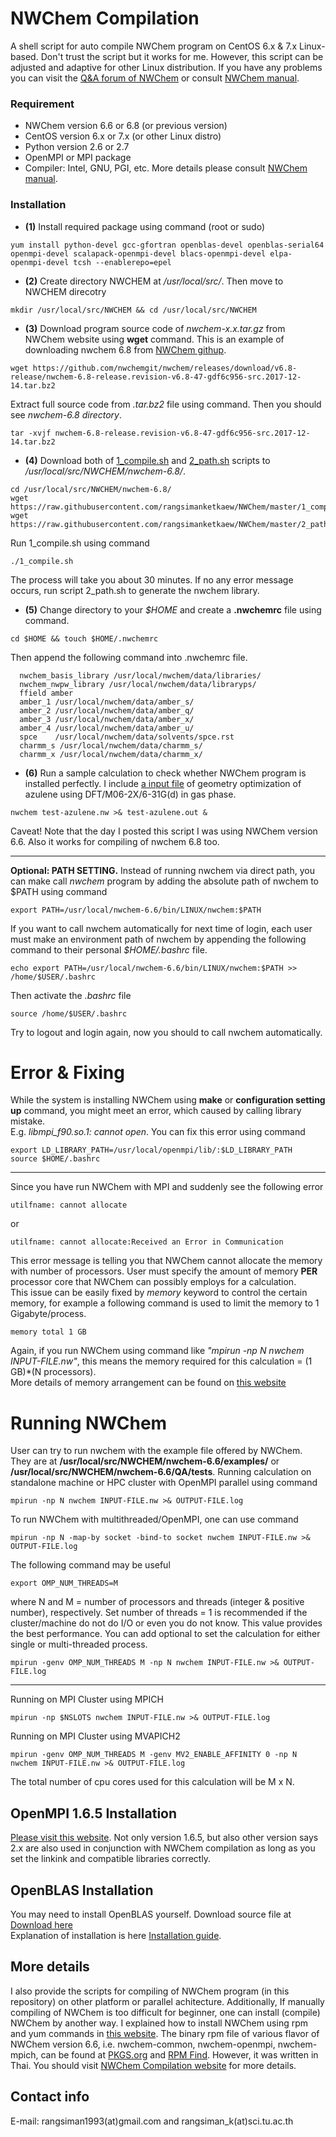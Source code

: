 # NWChem Compilation

A shell script for auto compile NWChem program on CentOS 6.x &amp; 7.x Linux-based. Don't trust the script but it works for me. However, this script can be adjusted and adaptive for other Linux distribution. If you have any problems you can visit the [Q&A forum of NWChem](http://www.nwchem-sw.org/index.php/Special:AWCforum) or consult [NWChem manual](http://www.nwchem-sw.org/index.php/Compiling_NWChem#Setting_up_the_proper_environment_variables).

### Requirement
* NWChem version 6.6 or 6.8 (or previous version)
* CentOS version 6.x or 7.x (or other Linux distro)
* Python version 2.6 or 2.7
* OpenMPI or MPI package
* Compiler: Intel, GNU, PGI, etc. More details please consult [NWChem manual](http://www.nwchem-sw.org/index.php/Compiling_NWChem#Setting_up_the_proper_environment_variables).

### Installation
  * **(1)**  Install required package using command (root or sudo)
```
yum install python-devel gcc-gfortran openblas-devel openblas-serial64 openmpi-devel scalapack-openmpi-devel blacs-openmpi-devel elpa-openmpi-devel tcsh --enablerepo=epel
```
  * **(2)**  Create directory NWCHEM at */usr/local/src/*. Then move to NWCHEM direcotry
```
mkdir /usr/local/src/NWCHEM && cd /usr/local/src/NWCHEM
```
  * **(3)**  Download program source code of *nwchem-x.x.tar.gz* from NWChem website using **wget** command. This is an example of downloading nwchem 6.8 from [NWChem githup](https://github.com/nwchemgit/nwchem/releases/tag/v6.8-release).
```
wget https://github.com/nwchemgit/nwchem/releases/download/v6.8-release/nwchem-6.8-release.revision-v6.8-47-gdf6c956-src.2017-12-14.tar.bz2
```
Extract full source code from *.tar.bz2* file using command. Then you should see *nwchem-6.8 directory*.
```
tar -xvjf nwchem-6.8-release.revision-v6.8-47-gdf6c956-src.2017-12-14.tar.bz2
```
  * **(4)**  Download both of [1_compile.sh](https://github.com/rangsimanketkaew/NWChem/blob/master/1_compile.sh) and [2_path.sh](https://github.com/rangsimanketkaew/NWChem/blob/master/2_path.sh) scripts to */usr/local/src/NWCHEM/nwchem-6.8/*.
```
cd /usr/local/src/NWCHEM/nwchem-6.8/
wget https://raw.githubusercontent.com/rangsimanketkaew/NWChem/master/1_compile.sh
wget https://raw.githubusercontent.com/rangsimanketkaew/NWChem/master/2_path.sh
```
Run 1_compile.sh using command
```
./1_compile.sh
```
The process will take you about 30 minutes. If no any error message occurs, run script 2_path.sh to generate the nwchem library.
  * **(5)**  Change directory to your *$HOME* and create a **.nwchemrc** file using command.
```
cd $HOME && touch $HOME/.nwchemrc
```
Then append the following command into .nwchemrc file.  
```
  nwchem_basis_library /usr/local/nwchem/data/libraries/
  nwchem_nwpw_library /usr/local/nwchem/data/libraryps/
  ffield amber
  amber_1 /usr/local/nwchem/data/amber_s/
  amber_2 /usr/local/nwchem/data/amber_q/
  amber_3 /usr/local/nwchem/data/amber_x/
  amber_4 /usr/local/nwchem/data/amber_u/
  spce    /usr/local/nwchem/data/solvents/spce.rst
  charmm_s /usr/local/nwchem/data/charmm_s/
  charmm_x /usr/local/nwchem/data/charmm_x/
```
  * **(6)** Run a sample calculation to check whether NWChem program is installed perfectly. I include [a input file](https://github.com/rangsimanketkaew/NWChem/blob/master/test-azulene-dft/test-azulene.nw) of geometry optimization of azulene using DFT/M06-2X/6-31G(d) in gas phase.
```
nwchem test-azulene.nw >& test-azulene.out &
```
Caveat! Note that the day I posted this script I was using NWChem version 6.6. Also it works for compiling of nwchem 6.8 too.

---
**Optional: PATH SETTING.** Instead of running nwchem via direct path, you can make call *nwchem* program by adding the absolute path of nwchem to $PATH using command
```
export PATH=/usr/local/nwchem-6.6/bin/LINUX/nwchem:$PATH
```
If you want to call nwchem automatically for next time of login, each user must make an environment path of nwchem by appending the following command to their personal *$HOME/.bashrc* file.
```
echo export PATH=/usr/local/nwchem-6.6/bin/LINUX/nwchem:$PATH >> /home/$USER/.bashrc
```
Then activate the *.bashrc* file
```
source /home/$USER/.bashrc
```
Try to logout and login again, now you should to call nwchem automatically.

# Error & Fixing
While the system is installing NWChem using **make** or **configuration setting up** command, you might meet an error, which caused by calling library mistake. <br />
E.g. *libmpi_f90.so.1: cannot open*. You can fix this error using command
```
export LD_LIBRARY_PATH=/usr/local/openmpi/lib/:$LD_LIBRARY_PATH
source $HOME/.bashrc
```
---
Since you have run NWChem with MPI and suddenly see the following error
```
utilfname: cannot allocate
```
or
```
utilfname: cannot allocate:Received an Error in Communication
```
This error message is telling you that NWChem cannot allocate the memory with number of processors. User must specify the amount of memory **PER** processor core that NWChem can possibly employs for a calculation. <br />
This issue can be easily fixed by *memory* keyword to control the certain memory, for example a following command is used to limit the memory to 1 Gigabyte/process.
```
memory total 1 GB
```
Again, if you run NWChem using command like *"mpirun -np N nwchem INPUT-FILE.nw"*, this means the memory required for this calculation = (1 GB)*(N processors). <br />
More details of memory arrangement can be found on [this website](http://www.nwchem-sw.org/index.php/Release66:Top-level#MEMORY)

# Running NWChem
User can try to run nwchem with the example file offered by NWChem. They are at **/usr/local/src/NWCHEM/nwchem-6.6/examples/** or **/usr/local/src/NWCHEM/nwchem-6.6/QA/tests**. Running calculation on standalone machine or HPC cluster with OpenMPI parallel using command
```
mpirun -np N nwchem INPUT-FILE.nw >& OUTPUT-FILE.log
```
To run NWChem with multithreaded/OpenMPI, one can use command
```
mpirun -np N -map-by socket -bind-to socket nwchem INPUT-FILE.nw >& OUTPUT-FILE.log
```
The following command may be useful
```
export OMP_NUM_THREADS=M
```
where N and M = number of processors and threads (integer & positive number), respectively. Set number of threads = 1 is recommended if the cluster/machine do not do I/O or even you do not know. This value provides the best performance. You can add optional to set the calculation for either single or multi-threaded process.
```
mpirun -genv OMP_NUM_THREADS M -np N nwchem INPUT-FILE.nw >& OUTPUT-FILE.log 
```
---
Running on MPI Cluster using MPICH
```
mpirun -np $NSLOTS nwchem INPUT-FILE.nw >& OUTPUT-FILE.log 
```
Running on MPI Cluster using MVAPICH2
```
mpirun -genv OMP_NUM_THREADS M -genv MV2_ENABLE_AFFINITY 0 -np N nwchem INPUT-FILE.nw >& OUTPUT-FILE.log 
```
The total number of cpu cores used for this calculation will be M x N.

## OpenMPI 1.6.5 Installation
[Please visit this website](http://lsi.ugr.es/~jmantas/pdp/ayuda/datos/instalaciones/Install_OpenMPI_en.pdf). Not only version 1.6.5, but also other version says 2.x are also used in conjunction with NWChem compilation as long as you set the linkink and compatible libraries correctly.

## OpenBLAS Installation
You may need to install OpenBLAS yourself. Download source file at [Download here](https://www.open-mpi.org/software/ompi/v1.6/) <br />
Explanation of installation is here [Installation guide](https://github.com/xianyi/OpenBLAS/wiki/Installation-Guide).

## More details
I also provide the scripts for compiling of NWChem program (in this repository) on other platform or parallel achitecture. Additionally, If manually compiling of NWChem is too difficult for beginner, one can install (compile) NWChem by another way. I explained how to install NWChem using rpm and yum commands in [this website](https://sites.google.com/site/compchem403/personal-area/linux-knowledge/install-nwchem). The binary rpm file of various flavor of NWChem version 6.6, i.e. nwchem-common, nwchem-openmpi, nwchem-mpich, can be found at [PKGS.org](https://pkgs.org/download/nwchem) and [RPM Find](https://www.rpmfind.net/linux/rpm2html/search.php?query=nwchem&submit=Search+...). However, it was written in Thai. You should visit [NWChem Compilation website](http://www.nwchem-sw.org/index.php/Compiling_NWChem) for more details.

## Contact info
E-mail: rangsiman1993(at)gmail.com and rangsiman_k(at)sci.tu.ac.th
